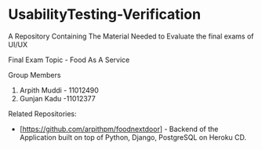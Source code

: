 
# UsabilityTesting-Verification

A Repository Containing The Material Needed to Evaluate the final exams of UI/UX

Final Exam Topic - Food As A Service 

Group Members

 1. Arpith Muddi - 11012490
 2. Gunjan Kadu -11012377

Related Repositories:
 - [https://github.com/arpithpm/foodnextdoor] - Backend of the Application built on top of Python, Django, PostgreSQL on Heroku CD.
